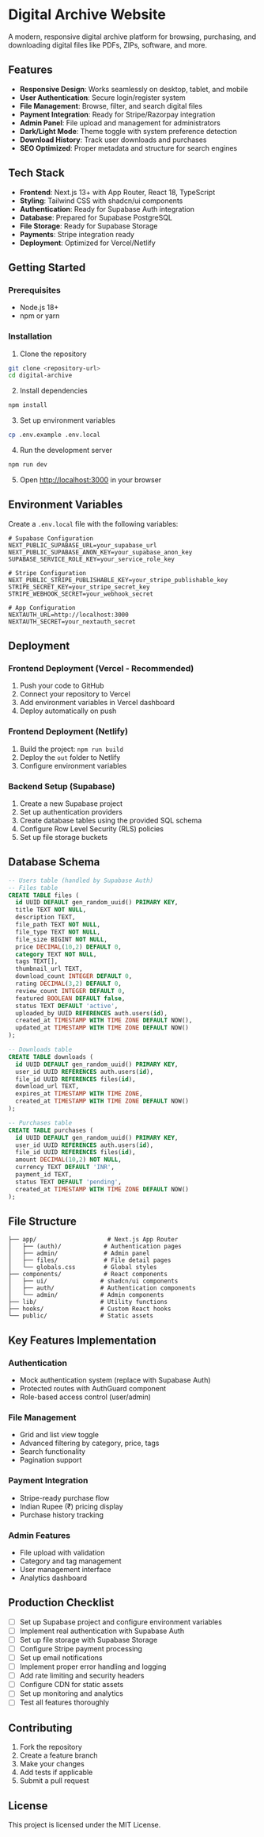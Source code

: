 # Digital Archive Website

A modern, responsive digital archive platform for browsing, purchasing, and downloading digital files like PDFs, ZIPs, software, and more.

## Features

- **Responsive Design**: Works seamlessly on desktop, tablet, and mobile
- **User Authentication**: Secure login/register system
- **File Management**: Browse, filter, and search digital files
- **Payment Integration**: Ready for Stripe/Razorpay integration
- **Admin Panel**: File upload and management for administrators
- **Dark/Light Mode**: Theme toggle with system preference detection
- **Download History**: Track user downloads and purchases
- **SEO Optimized**: Proper metadata and structure for search engines

## Tech Stack

- **Frontend**: Next.js 13+ with App Router, React 18, TypeScript
- **Styling**: Tailwind CSS with shadcn/ui components
- **Authentication**: Ready for Supabase Auth integration
- **Database**: Prepared for Supabase PostgreSQL
- **File Storage**: Ready for Supabase Storage
- **Payments**: Stripe integration ready
- **Deployment**: Optimized for Vercel/Netlify

## Getting Started

### Prerequisites

- Node.js 18+ 
- npm or yarn

### Installation

1. Clone the repository
```bash
git clone <repository-url>
cd digital-archive
```

2. Install dependencies
```bash
npm install
```

3. Set up environment variables
```bash
cp .env.example .env.local
```

4. Run the development server
```bash
npm run dev
```

5. Open [http://localhost:3000](http://localhost:3000) in your browser

## Environment Variables

Create a `.env.local` file with the following variables:

```env
# Supabase Configuration
NEXT_PUBLIC_SUPABASE_URL=your_supabase_url
NEXT_PUBLIC_SUPABASE_ANON_KEY=your_supabase_anon_key
SUPABASE_SERVICE_ROLE_KEY=your_service_role_key

# Stripe Configuration
NEXT_PUBLIC_STRIPE_PUBLISHABLE_KEY=your_stripe_publishable_key
STRIPE_SECRET_KEY=your_stripe_secret_key
STRIPE_WEBHOOK_SECRET=your_webhook_secret

# App Configuration
NEXTAUTH_URL=http://localhost:3000
NEXTAUTH_SECRET=your_nextauth_secret
```

## Deployment

### Frontend Deployment (Vercel - Recommended)

1. Push your code to GitHub
2. Connect your repository to Vercel
3. Add environment variables in Vercel dashboard
4. Deploy automatically on push

### Frontend Deployment (Netlify)

1. Build the project: `npm run build`
2. Deploy the `out` folder to Netlify
3. Configure environment variables

### Backend Setup (Supabase)

1. Create a new Supabase project
2. Set up authentication providers
3. Create database tables using the provided SQL schema
4. Configure Row Level Security (RLS) policies
5. Set up file storage buckets

## Database Schema

```sql
-- Users table (handled by Supabase Auth)
-- Files table
CREATE TABLE files (
  id UUID DEFAULT gen_random_uuid() PRIMARY KEY,
  title TEXT NOT NULL,
  description TEXT,
  file_path TEXT NOT NULL,
  file_type TEXT NOT NULL,
  file_size BIGINT NOT NULL,
  price DECIMAL(10,2) DEFAULT 0,
  category TEXT NOT NULL,
  tags TEXT[],
  thumbnail_url TEXT,
  download_count INTEGER DEFAULT 0,
  rating DECIMAL(3,2) DEFAULT 0,
  review_count INTEGER DEFAULT 0,
  featured BOOLEAN DEFAULT false,
  status TEXT DEFAULT 'active',
  uploaded_by UUID REFERENCES auth.users(id),
  created_at TIMESTAMP WITH TIME ZONE DEFAULT NOW(),
  updated_at TIMESTAMP WITH TIME ZONE DEFAULT NOW()
);

-- Downloads table
CREATE TABLE downloads (
  id UUID DEFAULT gen_random_uuid() PRIMARY KEY,
  user_id UUID REFERENCES auth.users(id),
  file_id UUID REFERENCES files(id),
  download_url TEXT,
  expires_at TIMESTAMP WITH TIME ZONE,
  created_at TIMESTAMP WITH TIME ZONE DEFAULT NOW()
);

-- Purchases table
CREATE TABLE purchases (
  id UUID DEFAULT gen_random_uuid() PRIMARY KEY,
  user_id UUID REFERENCES auth.users(id),
  file_id UUID REFERENCES files(id),
  amount DECIMAL(10,2) NOT NULL,
  currency TEXT DEFAULT 'INR',
  payment_id TEXT,
  status TEXT DEFAULT 'pending',
  created_at TIMESTAMP WITH TIME ZONE DEFAULT NOW()
);
```

## File Structure

```
├── app/                    # Next.js App Router
│   ├── (auth)/            # Authentication pages
│   ├── admin/             # Admin panel
│   ├── files/             # File detail pages
│   └── globals.css        # Global styles
├── components/            # React components
│   ├── ui/               # shadcn/ui components
│   ├── auth/             # Authentication components
│   └── admin/            # Admin components
├── lib/                  # Utility functions
├── hooks/                # Custom React hooks
└── public/               # Static assets
```

## Key Features Implementation

### Authentication
- Mock authentication system (replace with Supabase Auth)
- Protected routes with AuthGuard component
- Role-based access control (user/admin)

### File Management
- Grid and list view toggle
- Advanced filtering by category, price, tags
- Search functionality
- Pagination support

### Payment Integration
- Stripe-ready purchase flow
- Indian Rupee (₹) pricing display
- Purchase history tracking

### Admin Features
- File upload with validation
- Category and tag management
- User management interface
- Analytics dashboard

## Production Checklist

- [ ] Set up Supabase project and configure environment variables
- [ ] Implement real authentication with Supabase Auth
- [ ] Set up file storage with Supabase Storage
- [ ] Configure Stripe payment processing
- [ ] Set up email notifications
- [ ] Implement proper error handling and logging
- [ ] Add rate limiting and security headers
- [ ] Configure CDN for static assets
- [ ] Set up monitoring and analytics
- [ ] Test all features thoroughly

## Contributing

1. Fork the repository
2. Create a feature branch
3. Make your changes
4. Add tests if applicable
5. Submit a pull request

## License

This project is licensed under the MIT License.